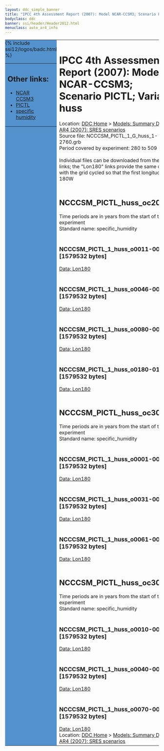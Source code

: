 ```yaml
---
layout: ddc_simple_banner
title: "IPCC 4th Assessment Report (2007): Model NCAR-CCSM3; Scenario PICTL; Variable huss"
bodyclass: ddc
banner: ssi/header/Header2012.html
menuclass: auto_ar4_info
---
```



<table width="100%" border="0" cellspacing="0" cellpadding="0" style="border-collapse: collapse;">
<tr style="margin:0;padding:0;border:0;">
<td style="margin:0;padding:0;border:0;height:1pt;width:150pt;background:#5492CD;" valign="top" >

<div id="lh-col2" class="auto_ar4_info">
<table class="menumain" bgcolor="#5492CD" cellspacing="0" width="100%" border="0">
<tr><td>
<h2> Other links:</h2>
<ul>
<li><a href="/auto/ar4/model-NCAR-CCSM3.html">NCAR<br/>CCSM3</a></li>
<li><a href="/auto/ar4/scenario-PICTL.html">PICTL</a></li>
<li><a href="/auto/ar4/var-specific_humidity.html">specific humidity</a></li>
</ul>
</td></tr>
{% include ssi12/logos/badc.html %}
</table>
</div>
</td>
<td><h1>IPCC 4th Assessment Report (2007): Model NCAR-CCSM3; Scenario PICTL; Variable huss</h1>

<!-- Breadcrumb1 -->
<div id="breadcrumb1" align="left">
Location: <a href="/index.html">DDC Home</a> > <a href="/sim/gcm_clim/">Models: Summary Data</a>
> <a href="/sim/gcm_clim/SRES_AR4/index.html">AR4 (2007): SRES scenarios</a>
</div>
<!-- End of Breadcrumb1 -->Source file: NCCCSM_PICTL_1_G_huss_1-2760.grb
<br/>
Period covered by experiment: 280 to 509<br/>
<br/>Individual files can be downloaded from the "data" links; the "Lon180" links provide the same data
         with the grid cycled so that the first longitude is 180W<br/>
<br/><h2>NCCCSM_PICTL_huss_oc20x.tar</h2>
Time periods are in years from the start of the experiment<br/>
Standard name: specific_humidity<br>
<br/><h3>NCCCSM_PICTL_1_huss_o0011-0030.nc [1579532 bytes]</h3>
<a href="http://apps.ipcc-data.org/cgi-bin/downl/ar4_nc/huss/NCCCSM_PICTL_1_huss_o0011-0030.nc">Data; </a><a href="http://apps.ipcc-data.org/cgi-bin/downl/ar4_nc/huss/NCCCSM_PICTL_1_huss_o0011-0030.cyto180.nc"> Lon180</a><br/>
<br/><h3>NCCCSM_PICTL_1_huss_o0046-0065.nc [1579532 bytes]</h3>
<a href="http://apps.ipcc-data.org/cgi-bin/downl/ar4_nc/huss/NCCCSM_PICTL_1_huss_o0046-0065.nc">Data; </a><a href="http://apps.ipcc-data.org/cgi-bin/downl/ar4_nc/huss/NCCCSM_PICTL_1_huss_o0046-0065.cyto180.nc"> Lon180</a><br/>
<br/><h3>NCCCSM_PICTL_1_huss_o0080-0099.nc [1579532 bytes]</h3>
<a href="http://apps.ipcc-data.org/cgi-bin/downl/ar4_nc/huss/NCCCSM_PICTL_1_huss_o0080-0099.nc">Data; </a><a href="http://apps.ipcc-data.org/cgi-bin/downl/ar4_nc/huss/NCCCSM_PICTL_1_huss_o0080-0099.cyto180.nc"> Lon180</a><br/>
<br/><h3>NCCCSM_PICTL_1_huss_o0180-0199.nc [1579532 bytes]</h3>
<a href="http://apps.ipcc-data.org/cgi-bin/downl/ar4_nc/huss/NCCCSM_PICTL_1_huss_o0180-0199.nc">Data; </a><a href="http://apps.ipcc-data.org/cgi-bin/downl/ar4_nc/huss/NCCCSM_PICTL_1_huss_o0180-0199.cyto180.nc"> Lon180</a><br/>
<br/><h2>NCCCSM_PICTL_huss_oc30a.tar</h2>
Time periods are in years from the start of the experiment<br/>
Standard name: specific_humidity<br>
<br/><h3>NCCCSM_PICTL_1_huss_o0001-0030.nc [1579532 bytes]</h3>
<a href="http://apps.ipcc-data.org/cgi-bin/downl/ar4_nc/huss/NCCCSM_PICTL_1_huss_o0001-0030.nc">Data; </a><a href="http://apps.ipcc-data.org/cgi-bin/downl/ar4_nc/huss/NCCCSM_PICTL_1_huss_o0001-0030.cyto180.nc"> Lon180</a><br/>
<br/><h3>NCCCSM_PICTL_1_huss_o0031-0060.nc [1579532 bytes]</h3>
<a href="http://apps.ipcc-data.org/cgi-bin/downl/ar4_nc/huss/NCCCSM_PICTL_1_huss_o0031-0060.nc">Data; </a><a href="http://apps.ipcc-data.org/cgi-bin/downl/ar4_nc/huss/NCCCSM_PICTL_1_huss_o0031-0060.cyto180.nc"> Lon180</a><br/>
<br/><h3>NCCCSM_PICTL_1_huss_o0061-0090.nc [1579532 bytes]</h3>
<a href="http://apps.ipcc-data.org/cgi-bin/downl/ar4_nc/huss/NCCCSM_PICTL_1_huss_o0061-0090.nc">Data; </a><a href="http://apps.ipcc-data.org/cgi-bin/downl/ar4_nc/huss/NCCCSM_PICTL_1_huss_o0061-0090.cyto180.nc"> Lon180</a><br/>
<br/><h2>NCCCSM_PICTL_huss_oc30b.tar</h2>
Time periods are in years from the start of the experiment<br/>
Standard name: specific_humidity<br>
<br/><h3>NCCCSM_PICTL_1_huss_o0010-0039.nc [1579532 bytes]</h3>
<a href="http://apps.ipcc-data.org/cgi-bin/downl/ar4_nc/huss/NCCCSM_PICTL_1_huss_o0010-0039.nc">Data; </a><a href="http://apps.ipcc-data.org/cgi-bin/downl/ar4_nc/huss/NCCCSM_PICTL_1_huss_o0010-0039.cyto180.nc"> Lon180</a><br/>
<br/><h3>NCCCSM_PICTL_1_huss_o0040-0069.nc [1579532 bytes]</h3>
<a href="http://apps.ipcc-data.org/cgi-bin/downl/ar4_nc/huss/NCCCSM_PICTL_1_huss_o0040-0069.nc">Data; </a><a href="http://apps.ipcc-data.org/cgi-bin/downl/ar4_nc/huss/NCCCSM_PICTL_1_huss_o0040-0069.cyto180.nc"> Lon180</a><br/>
<br/><h3>NCCCSM_PICTL_1_huss_o0070-0099.nc [1579532 bytes]</h3>
<a href="http://apps.ipcc-data.org/cgi-bin/downl/ar4_nc/huss/NCCCSM_PICTL_1_huss_o0070-0099.nc">Data; </a><a href="http://apps.ipcc-data.org/cgi-bin/downl/ar4_nc/huss/NCCCSM_PICTL_1_huss_o0070-0099.cyto180.nc"> Lon180</a><br/>
<!-- Breadcrumb2 -->
<div id="breadcrumb2" align="left">
Location: <a href="/index.html">DDC Home</a> > <a href="/sim/gcm_clim/">Models: Summary Data</a>
> <a href="/sim/gcm_clim/SRES_AR4/index.html">AR4 (2007): SRES scenarios</a>
</div>
<!-- End of Breadcrumb2 --></td></tr></table>
